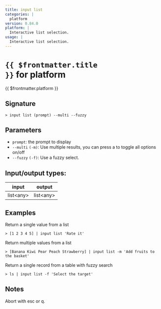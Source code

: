 ```yaml
---
title: input list
categories: |
  platform
version: 0.84.0
platform: |
  Interactive list selection.
usage: |
  Interactive list selection.
---
```


# <code>{{ $frontmatter.title }}</code> for platform

<div class='command-title'>{{ $frontmatter.platform }}</div>

## Signature

```> input list (prompt) --multi --fuzzy```

## Parameters

 -  `prompt`: the prompt to display
 -  `--multi` `(-m)`: Use multiple results, you can press a to toggle all options on/off
 -  `--fuzzy` `(-f)`: Use a fuzzy select.


## Input/output types:

| input     | output    |
| --------- | --------- |
| list\<any\> | list\<any\> |

## Examples

Return a single value from a list
```shell
> [1 2 3 4 5] | input list 'Rate it'

```

Return multiple values from a list
```shell
> [Banana Kiwi Pear Peach Strawberry] | input list -m 'Add fruits to the basket'

```

Return a single record from a table with fuzzy search
```shell
> ls | input list -f 'Select the target'

```

## Notes
Abort with esc or q.